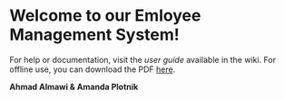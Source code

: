 Welcome to our Emloyee Management System!
==
For help or documentation, visit the *user guide* available in the wiki. For offline use, you can download the PDF [here](https://github.com/amanda-plotnik/EmployeeDatabase/raw/master/EMS%20User%20Guide.pdf).

**Ahmad Almawi & Amanda Plotnik**
